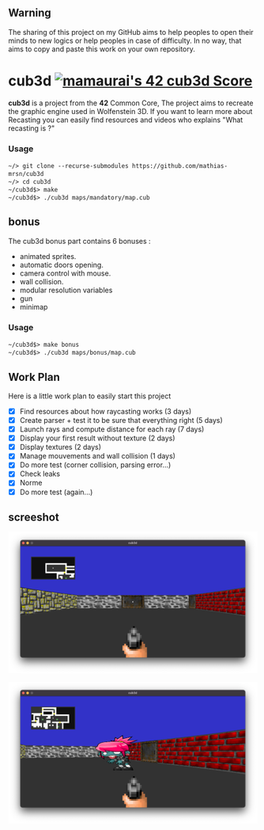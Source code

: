 ﻿
## Warning 

The sharing of this project on my GitHub aims to help peoples to open their minds to new logics or help peoples in case of difficulty. In no way, that aims to copy and paste this work on your own repository.

# cub3d 		[![mamaurai's 42 cub3d Score](https://badge42.vercel.app/api/v2/cl1l4qz93000609l4yixitcl4/project/2515274)](https://github.com/JaeSeoKim/badge42)

**cub3d** is a project from the **42** Common Core, The project aims to recreate the graphic engine used in Wolfenstein 3D. If you want to learn more about Recasting you can easily find resources and videos who explains "What recasting is ?"

### Usage

	~/> git clone --recurse-submodules https://github.com/mathias-mrsn/cub3d
	~/> cd cub3d
	~/cub3d$> make
	~/cub3d$> ./cub3d maps/mandatory/map.cub 
## bonus

The cub3d bonus part contains 6 bonuses :
-	animated sprites.
-	automatic doors opening.
-	camera control with mouse.
-	wall collision.
-	modular resolution variables
-	gun
-	minimap

### Usage

	~/cub3d$> make bonus
	~/cub3d$> ./cub3d maps/bonus/map.cub

## Work Plan

Here is a little work plan to easily start this project

-	[x] Find resources about how raycasting works (3 days)
-	[x] Create parser + test it to be sure that everything right (5 days)
-	[x] Launch rays and compute distance for each ray (7 days)
-	[x] Display your first result without texture (2 days)
-	[x] Display textures (2 days)
-	[x] Manage mouvements and wall collision (1 days)
-	[x] Do more test (corner collision, parsing error...)
-	[x] Check leaks
-	[x] Norme
-	[x] Do more test (again...)

## screeshot

![cub3d](screenshots/screenshot.png?raw=true "cub3d")

![cub3d](screenshots/screenshot_2.png?raw=true "cub3d")


